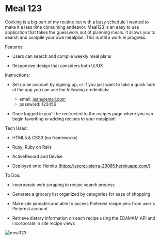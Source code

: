 # Meal 123
Cooking is a big part of my routine but with a busy schedule I wanted to make it a less time consuming endeavor. Meal123 is an easy to use application that takes the guesswork out of planning meals. It allows you to search and compile your own mealplan. This is still a work in progress.

Features:

* Users can search and compile weekly meal plans

* Responsive design that considers both UI/UX

Instructions:

* Set up an account by signing up, or if you just want to take a quick look at the app you can use the following credentials: 
    - email: jean@email.com
    - password: 123456
  
* Once logged in you'll be redirected to the recipes page where you can begin favoriting or adding recipes to your mealplan!

Tech Used:

* HTML5 & CSS3 (no frameworks)

* Ruby, Ruby on Rails

* ActiveRecord and Devise

* Deployed onto Heroku (https://secret-sierra-29085.herokuapp.com/)


To Dos:

* Incorporate web scraping to recipe search process

* Generate a grocery list organized by categories for ease of shopping

* Make site pinnable and able to access Pinterest recipe pins from user's Pinterest account

* Retrieve dietary information on each recipe using the EDAMAM API and incorporate in site recipe views



![meal123](https://user-images.githubusercontent.com/26287155/26835840-22e1042c-4aa7-11e7-8b80-c6bc38e45709.png)
